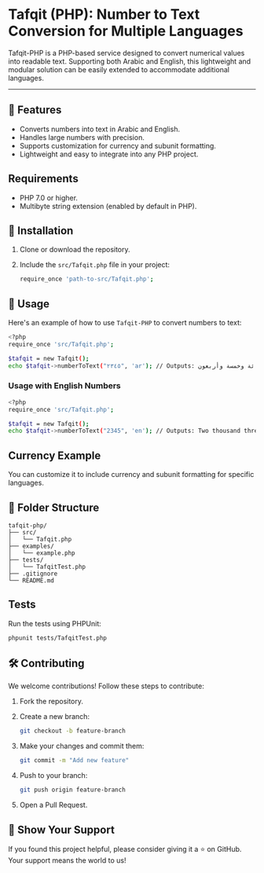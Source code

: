 # Tafqit (PHP): Number to Text Conversion for Multiple Languages

Tafqit-PHP is a PHP-based service designed to convert numerical values into readable text. Supporting both Arabic and English, this lightweight and modular solution can be easily extended to accommodate additional languages.

---

## 🚀 Features

- Converts numbers into text in Arabic and English.
- Handles large numbers with precision.
- Supports customization for currency and subunit formatting.
- Lightweight and easy to integrate into any PHP project.

## Requirements

- PHP 7.0 or higher.
- Multibyte string extension (enabled by default in PHP).

## 🔧 Installation

1. Clone or download the repository.
2. Include the `src/Tafqit.php` file in your project:
  
    ```bash
    require_once 'path-to-src/Tafqit.php';
    ```

## 📖 Usage

Here's an example of how to use `Tafqit-PHP` to convert numbers to text:

```bash
<?php
require_once 'src/Tafqit.php';

$tafqit = new Tafqit();
echo $tafqit->numberToText("٢٣٤٥", 'ar'); // Outputs: ألفان وثلاثمائة وخمسة وأربعون
```

### Usage with English Numbers

```bash
<?php
require_once 'src/Tafqit.php';

$tafqit = new Tafqit();
echo $tafqit->numberToText("2345", 'en'); // Outputs: Two thousand three hundred forty-five
```

## Currency Example

You can customize it to include currency and subunit formatting for specific languages.

## 📂 Folder Structure
```plaintext
tafqit-php/
├── src/
│   └── Tafqit.php
├── examples/
│   └── example.php
├── tests/
│   └── TafqitTest.php
├── .gitignore
└── README.md
```

## Tests

Run the tests using PHPUnit:

```bash
phpunit tests/TafqitTest.php
```

## 🛠️ Contributing

We welcome contributions! Follow these steps to contribute:

1. Fork the repository.
2. Create a new branch:
  
    ```bash
    git checkout -b feature-branch
    ```
    
3. Make your changes and commit them:
  
    ```bash
    git commit -m "Add new feature"
    ```

4. Push to your branch:

    ```bash
    git push origin feature-branch
    ```

5. Open a Pull Request.

## 🌟 Show Your Support
If you found this project helpful, please consider giving it a ⭐ on GitHub. Your support means the world to us!
